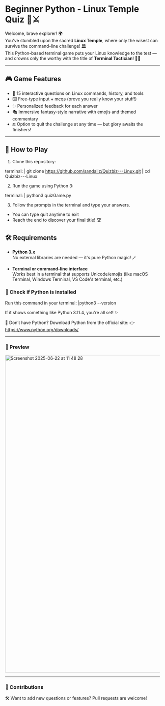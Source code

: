 # Beginner Python - Linux Temple Quiz 🧠⚔️

Welcome, brave explorer! 🌍  
You've stumbled upon the sacred **Linux Temple**, where only the wisest can survive the command-line challenge! 🏛️  
This Python-based terminal game puts your Linux knowledge to the test — and crowns only the worthy with the title of **Terminal Tactician**! 🧙‍♀️

---

## 🎮 Game Features

- 🧩 15 interactive questions on Linux commands, history, and tools
- ⌨️ Free-type input + mcqs (prove you really know your stuff!)
- ✨ Personalized feedback for each answer
- 🎭 Immersive fantasy-style narrative with emojis and themed commentary
- 🔚 Option to quit the challenge at any time — but glory awaits the finishers!

---

## 🚀 How to Play

1. Clone this repository:

terminal:
  | git clone https://github.com/sandaliz/Quizbiz---Linux.git
  | cd Quizbiz---Linux
  
2. Run the game using Python 3:

terminal:
  | python3 quizGame.py

3. Follow the prompts in the terminal and type your answers.
  * You can type quit anytime to exit
  * Reach the end to discover your final title! 🏆

## 🛠️ Requirements

- **Python 3.x**  
  No external libraries are needed — it's pure Python magic! 🪄

- **Terminal or command-line interface**  
  Works best in a terminal that supports Unicode/emojis (like macOS Terminal, Windows Terminal, VS Code's terminal, etc.)

### 🧪 Check if Python is installed

Run this command in your terminal:
  |python3 --version

If it shows something like Python 3.11.4, you're all set! ✨

🐍 Don’t have Python?
Download Python from the official site:
👉 https://www.python.org/downloads/

---

### 📸 Preview
<img width="1033" alt="Screenshot 2025-06-22 at 11 48 28" src="https://github.com/user-attachments/assets/82c8665e-2048-40c3-8105-01e23e67b85c" />

---

### 🌝 Contributions
🛠️ Want to add new questions or features? Pull requests are welcome!



